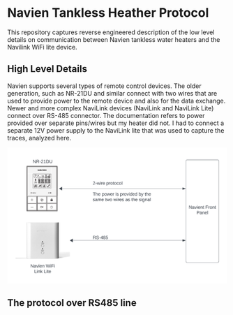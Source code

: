 # Navien Tankless Heather Protocol

This repository captures reverse engineered description of the low level details on communication between Navien tankless water heaters and the Navilink WiFi lite device.

## High Level Details

Navien supports several types of remote control devices. The older generation, such as NR-21DU and similar connect with two wires that are used to provide power to the remote device and also for the data exchange. Newer and more complex NaviLink devices (NaviLink and NaviLink Lite) connect over RS-485 connector. The documentation refers to power provided over separate pins/wires but my heater did not. I had to connect a separate 12V power supply to the NaviLink lite that was used to capture the traces, analyzed here.

![image](doc/Navien.png)

## The protocol over RS485 line
